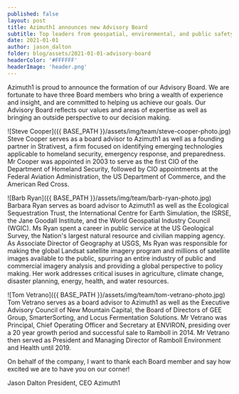 ```yaml
---
published: false
layout: post
title: Azimuth1 announces new Advisory Board
subtitle: Top leaders from geospatial, environmental, and public safety to serve as advisory board for Azimuth1.
date: 2021-01-01
author: jason_dalton
folder: blog/assets/2021-01-01-advisory-board
headerColor: '#FFFFFF'
headerImage: 'header.png'
---
```

Azimuth1 is proud to announce the formation of our Advisory Board. We are fortunate to have three Board members who bring
a wealth of experience and insight, and are committed to helping us achieve our goals.
Our Advisory Board reflects our values and areas of expertise as well as bringing an outside perspective to our decision making.

![Steve Cooper]({{ BASE_PATH }}/assets/img/team/steve-cooper-photo.jpg)
Steve Cooper serves as a board advisor to Azimuth1 as well as a founding partner in Strativest, a firm focused on identifying emerging technologies applicable to homeland security, emergency response, and preparedness. Mr Cooper was appointed in 2003 to serve as the first CIO of the Department of Homeland Security, followed by CIO appointments at the Federal Aviation Administration, the US Department of Commerce, and the American Red Cross.

![Barb Ryan]({{ BASE_PATH }}/assets/img/team/barb-ryan-photo.jpg)
Barbara Ryan serves as board advisor to Azimuth1 as well as the Ecological Sequestration Trust, the International Centre for Earth Simulation, the ISRSE, the Jane Goodall Institute, and the World Geospatial Industry Council (WGIC). Ms Ryan spent a career in public service at the US Geological Survey, the Nation's largest natural resource and civilian mapping agency. As Associate Director of Geography at USGS, Ms Ryan was responsible for making the global Landsat satellite imagery program and millions of satellite images available to the public, spurring an entire industry of public and commercial imagery analysis and providing a global perspective to policy making. Her work addresses critical isuses in agriculture, climate change, disaster planning, energy, health, and water resources.

![Tom Vetrano]({{ BASE_PATH }}/assets/img/team/tom-vetrano-photo.jpg)
Tom Vetrano serves as a board advisor to Azimuth1 as well as the Executive Advisory Council of New Mountain Capital, the Board of Directors of GEE Group, SmarterSorting, and Locus Fermentation Solutions. Mr Vetrano was Principal, Chief Operating Officer and Secretary at ENVIRON, presiding over a 20 year growth period and successful sale to Ramboll in 2014. Mr Vetrano then served as President and Managing Director of Ramboll Environment and Health until 2019.

On behalf of the company, I want to thank each Board member and say how excited we are to have you on our corner!

Jason Dalton
President, CEO
Azimuth1
